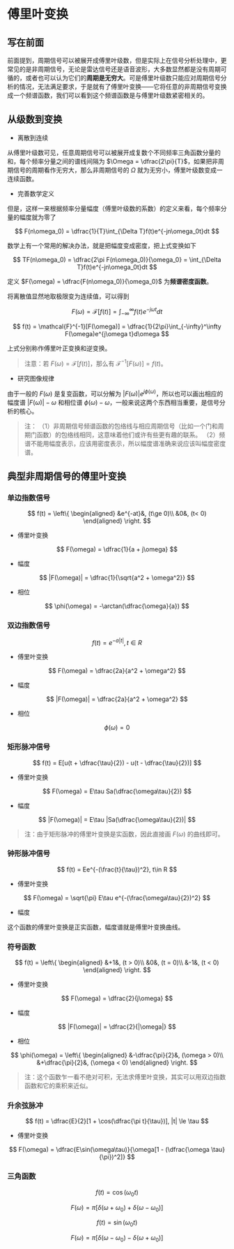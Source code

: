 # 傅里叶变换

## 写在前面

前面提到，周期信号可以被展开成傅里叶级数，但是实际上在信号分析处理中，更常见的是非周期信号，无论是雷达信号还是语音波形，大多数显然都是没有周期可循的，或者也可以认为它们的**周期是无穷大**。可是傅里叶级数只能应对周期信号分析的情况，无法满足要求，于是就有了傅里叶变换——它将任意的非周期信号变换成一个频谱函数，我们可以看到这个频谱函数是与傅里叶级数紧密相关的。

## 从级数到变换

* 离散到连续

从傅里叶级数可见，任意周期信号可以被展开成复数个不同频率三角函数分量的和，每个频率分量之间的谱线间隔为 $\Omega = \dfrac{2\pi}{T}$，如果把非周期信号的周期看作无穷大，那么非周期信号的 $\Omega$ 就为无穷小，傅里叶级数变成一连续函数。

* 完善数学定义

但是，这样一来根据频率分量幅度（傅里叶级数的系数）的定义来看，每个频率分量的幅度就为零了

$$
F(n\omega_0) = \dfrac{1}{T}\int_{\Delta T}f(t)e^{-jn\omega_0t}dt
$$

数学上有一个常用的解决办法，就是把幅度变成密度，把上式变换如下

$$
TF(n\omega_0) = \dfrac{2\pi F(n\omega_0)}{\omega_0} = \int_{\Delta T}f(t)e^{-jn\omega_0t}dt
$$

定义 $F(\omega) = \dfrac{F(n\omega_0)}{\omega_0}$ 为**频谱密度函数**。

将离散值显然地取极限变为连续值，可以得到

$$
F(\omega) = \mathcal{F}[f(t)] = \int_{-\infty}^\infty f(t)e^{-j\omega t}dt
$$

$$
f(t) = \mathcal{F}^{-1}[F(\omega)] = \dfrac{1}{2\pi}\int_{-\infty}^\infty F(\omega)e^{j\omega t}d\omega
$$

上式分别称作傅里叶正变换和逆变换。

> 注意：若 $F(\omega) = \mathcal{F}[f(t)]$，那么有 $\mathcal{F}^{-1}[F(\omega)] = f(t)$。

* 研究图像规律

由于一般的 $F(\omega)$ 是复变函数，可以分解为 $|F(\omega)|e^{j\phi(\omega)}$，所以也可以画出相应的幅度谱 $|F(\omega)| - \omega$ 和相位谱 $\phi(\omega) - \omega$，一般来说这两个东西相当重要，是信号分析的核心。

> 注：
> （1）非周期信号频谱函数的包络线与相应周期信号（比如一个门和周期门函数）的包络线相同，这意味着他们或许有些更有趣的联系。
> （2）频谱不能用幅度表示，应该用密度表示，所以幅度谱准确来说应该叫幅度密度谱。

## 典型非周期信号的傅里叶变换

### 单边指数信号

$$
f(t) = \left\{
    \begin{aligned}
        &e^{-at}&, (t\ge 0)\\
        &0&, (t< 0)
    \end{aligned}
\right.
$$

* 傅里叶变换

$$
F(\omega) = \dfrac{1}{a + j\omega}
$$

* 幅度

$$
|F(\omega)| = \dfrac{1}{\sqrt{a^2 + \omega^2}}
$$

* 相位

$$
\phi(\omega) = -\arctan(\dfrac{\omega}{a})
$$

### 双边指数信号

$$
f(t) = e^{-a|t|}, t\in R
$$

* 傅里叶变换

$$
F(\omega) = \dfrac{2a}{a^2 + \omega^2}
$$

* 幅度

$$
|F(\omega)| = \dfrac{2a}{a^2 + \omega^2}
$$

* 相位

$$
\phi(\omega) = 0
$$

### 矩形脉冲信号

$$
f(t) = E[u(t + \dfrac{\tau}{2}) - u(t - \dfrac{\tau}{2})]
$$

* 傅里叶变换

$$
F(\omega) = E\tau Sa(\dfrac{\omega\tau}{2})
$$

* 幅度

$$
|F(\omega)| = E\tau |Sa(\dfrac{\omega\tau}{2})|
$$

> 注：由于矩形脉冲的傅里叶变换是实函数，因此直接画 $F(\omega)$ 的曲线即可。

### 钟形脉冲信号

$$
f(t) = Ee^{-(\frac{t}{\tau})^2}, t\in R
$$

* 傅里叶变换

$$
F(\omega) = \sqrt{\pi} E\tau e^{-(\frac{\omega\tau}{2})^2}
$$

* 幅度

这个函数的傅里叶变换是正实函数，幅度谱就是傅里叶变换曲线。

### 符号函数

$$
f(t) = \left\{
    \begin{aligned}
        &+1&, (t > 0)\\
        &0&, (t = 0)\\
        &-1&, (t < 0)
    \end{aligned}
\right.
$$

* 傅里叶变换

$$
F(\omega) = \dfrac{2}{j\omega}
$$

* 幅度

$$
|F(\omega)| = \dfrac{2}{|\omega|}
$$

* 相位

$$
\phi(\omega) = \left\{
\begin{aligned}
    &-\dfrac{\pi}{2}&, (\omega > 0)\\
    &+\dfrac{\pi}{2}&, (\omega < 0)
\end{aligned}
\right.
$$

> 注：这个函数乍一看不绝对可积，无法求傅里叶变换，其实可以用双边指数函数和它的乘积来近似。

### 升余弦脉冲

$$
f(t) = \dfrac{E}{2}[1 + \cos(\dfrac{\pi t}{\tau})], |t| \le \tau
$$

* 傅里叶变换

$$
F(\omega) = \dfrac{E\sin(\omega\tau)}{\omega[1 - (\dfrac{\omega \tau}{\pi})^2]}
$$

### 三角函数

$$
f(t) = \cos(\omega_0t)
$$

$$
F(\omega) = \pi[\delta(\omega + \omega_0) + \delta(\omega - \omega_0)]
$$

$$
f(t) = \sin(\omega_0 t)
$$

$$
F(\omega) = \pi[\delta(\omega - \omega_0) - \delta(\omega + \omega_0)]
$$
